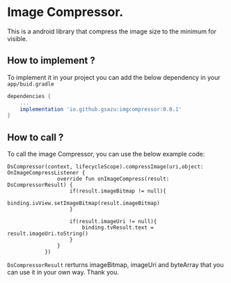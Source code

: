 # Image Compressor.

This is a android library that compress the image size to the minimum for visible.

## How to implement ?

To implement it in your project you can add the below dependency in your `app/buid.gradle`

```gradle
dependencies {
    ...
	implementation 'io.github.gsazu:imgcompressor:0.0.1'
}
```


## How to call ?

To call the image Compressor, you can use the below example code:

```koltin
DsCompressor(context, lifecycleScope).compressImage(uri,object: OnImageCompressListener {
                override fun onImageCompress(result: DsCompressorResult) {
                    if(result.imageBitmap != null){
                        binding.ivView.setImageBitmap(result.imageBitmap)
                    }

                    if(result.imageUri != null){
                        binding.tvResult.text = result.imageUri.toString()
                    }
                }
            })
```

`DsCompressorResult` rerturns imageBitmap, imageUri and byteArray that you can use it in your own way.
Thank you.
